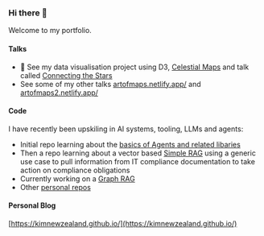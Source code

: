 ### Hi there 👋

Welcome to my portfolio.

#### Talks

- 🔭 See my data visualisation project using D3, [Celestial Maps](https://observablehq.com/@kimnewzealand/celestial-maps) and talk called [Connecting the Stars](https://connected-stars.netlify.app/)
- See some of my other talks [artofmaps.netlify.app/](artofmaps.netlify.app/) and [artofmaps2.netlify.app/](artofmaps2.netlify.app/)

#### Code

I have recently been upskiling in AI systems, tooling, LLMs and agents:

- Initial repo learning about the [basics of Agents and related libaries](https://github.com/kimnewzealand/agent-tutorial)
- Then a repo learning about a vector based [Simple RAG](https://github.com/kimnewzealand/rag-tutorial) using a generic use case to pull information from IT compliance documentation to take action on compliance obligations
- Currently working on a [Graph RAG](https://github.com/kimnewzealand/graphrag-tutorial)
- Other [personal repos](https://github.com/kimnewzealand?tab=repositories)

#### Personal Blog

[https://kimnewzealand.github.io/](https://kimnewzealand.github.io/)


